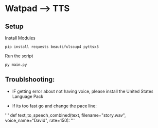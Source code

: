 # Watpad --> TTS

## Setup

Install Modules
```
pip install requests beautifulsoup4 pyttsx3
```

Run the script
```
py main.py
```

## Troublshooting:

- IF getting error about not having voice, please install the United States Language Pack

- If its too fast go and change the pace line:

'''
def text_to_speech_combined(text, filename="story.wav", voice_name="David", rate=150):
'''
